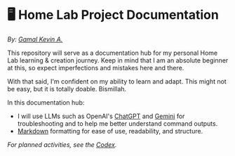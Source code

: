 # 🖥️ Home Lab Project Documentation
*By: [Gamal Kevin A.](https://www.linkedin.com/in/gamalkevin/)*

This repository will serve as a documentation hub for my personal Home Lab learning & creation journey. 
Keep in mind that I am an absolute beginner at this, so expect imperfections and mistakes here and there. 

With that said, I'm confident on my ability to learn and adapt. This might not be easy, but it is totally doable. 
Bismillah.

In this documentation hub:
- I will use LLMs such as OpenAI's [ChatGPT](https://chatgpt.com/) and [Gemini](https://gemini.google.com/app) for troubleshooting and to help me better understand command outputs.
- [Markdown](https://www.markdownguide.org/cheat-sheet/) formatting for ease of use, readability, and structure.

*For planned activities, see the [Codex](https://github.com/gamalkevin/home-lab-docs/blob/main/codex.md).*
